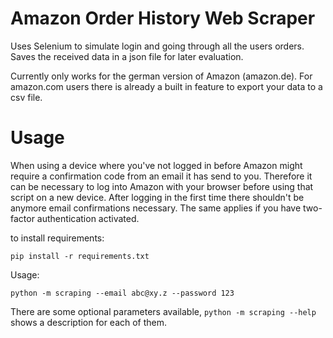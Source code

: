 # Amazon Order History Web Scraper
Uses Selenium to simulate login and going through all the users orders. Saves the received data in a json
file for later evaluation.

Currently only works for the german version of Amazon (amazon.de). For amazon.com users there is already a built in feature to export your data to a csv file.

# Usage

When using a device where you've not logged in before Amazon might require a confirmation code from an email 
it has send to you. Therefore it can be necessary to log into Amazon with your browser before using that script on a new device. 
After logging in the first time there shouldn't be anymore email confirmations necessary. The same applies if you
have two-factor authentication activated.

to install requirements:

`pip install -r requirements.txt`



Usage:

`python -m scraping --email abc@xy.z --password 123`

There are some optional parameters available, `python -m scraping --help` shows a description for each of them.
